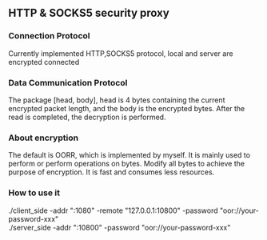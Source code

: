 ## HTTP & SOCKS5 security proxy
### Connection Protocol
Currently implemented HTTP,SOCKS5 protocol, local and server are encrypted connected

### Data Communication Protocol
The package [head, body], head is 4 bytes containing the current encrypted packet length, and the body is the encrypted bytes. After the read is completed, the decryption is performed.

### About encryption
The default is OORR, which is implemented by myself. It is mainly used to perform or perform operations on bytes. Modify all bytes to achieve the purpose of encryption. It is fast and consumes less resources.

### How to use it
./client_side -addr ":1080" -remote "127.0.0.1:10800" -password "oor://your-password-xxx" <br>
./server_side -addr ":10800" -password "oor://your-password-xxx"
